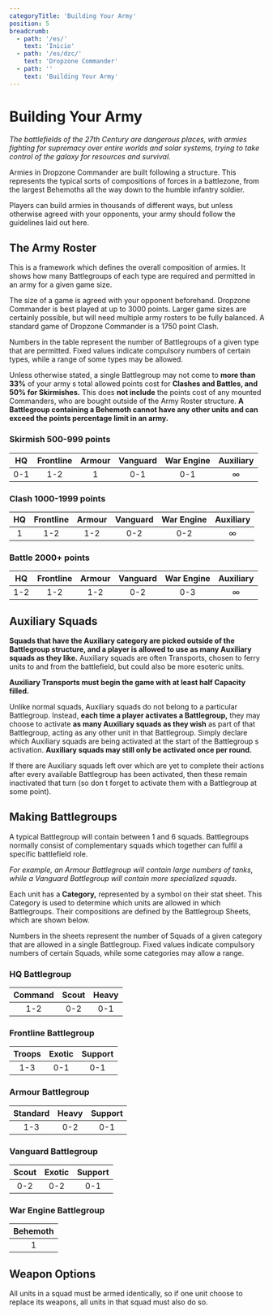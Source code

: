 ```yaml
---
categoryTitle: 'Building Your Army'
position: 5
breadcrumb:
  - path: '/es/'
    text: 'Inicio'
  - path: '/es/dzc/'
    text: 'Dropzone Commander'
  - path: ''
    text: 'Building Your Army'
---
```


# Building Your Army

_The battlefields of the 27th Century are dangerous places, with armies fighting for supremacy over entire worlds and solar systems, trying to take control of the galaxy for resources and survival._

Armies in Dropzone Commander are built following a structure. This represents the typical sorts of compositions of forces in a battlezone, from the largest Behemoths all the way down to the humble infantry soldier.

Players can build armies in thousands of different ways, but unless otherwise agreed with your opponents, your army should follow the guidelines laid out here.

## The Army Roster

This is a framework which defines the overall composition of armies. It shows how many Battlegroups of each type are required and permitted in an army for a given game size.

The size of a game is agreed with your opponent beforehand. Dropzone Commander is best played at up to 3000 points. Larger game sizes are certainly possible, but will need multiple army rosters to be fully balanced. A standard game of Dropzone Commander is a 1750 point Clash.

Numbers in the table represent the number of Battlegroups of a given type that are permitted. Fixed values indicate compulsory numbers of certain types, while a range of some types may be allowed.

Unless otherwise stated, a single Battlegroup may not come to **more than 33%** of your army s total allowed points cost for **Clashes and Battles, and 50% for Skirmishes.** This does **not include** the points cost of any mounted Commanders, who are bought outside of the Army Roster structure. **A Battlegroup containing a Behemoth cannot have any other units and can exceed the points percentage limit in an army.**

### Skirmish 500-999 points

|HQ|Frontline|Armour|Vanguard|War Engine|Auxiliary|
|:-:|:-:|:-:|:-:|:-:|:-:|
|0-1|1-2|1|0-1|0-1|∞|

### Clash 1000-1999 points

|HQ|Frontline|Armour|Vanguard|War Engine|Auxiliary|
|:-:|:-:|:-:|:-:|:-:|:-:|
|1|1-2|1-2|0-2|0-2|∞|

### Battle 2000+ points

|HQ|Frontline|Armour|Vanguard|War Engine|Auxiliary|
|:-:|:-:|:-:|:-:|:-:|:-:|
|1-2|1-2|1-2|0-2|0-3|∞|

## Auxiliary Squads

**Squads that have the Auxiliary category are picked outside of the Battlegroup structure, and a player is allowed to use as many Auxiliary squads as they like.** Auxiliary squads are often Transports, chosen to ferry units to and from the battlefield, but could also be more esoteric units.

**Auxiliary Transports must begin the game with at least half Capacity filled.**

Unlike normal squads, Auxiliary squads do not belong to a particular Battlegroup. Instead, **each time a player activates a Battlegroup,** they may choose to activate **as many Auxiliary squads as they wish** as part of that Battlegroup, acting as any other unit in that Battlegroup. Simply declare which Auxiliary squads are being activated at the start of the Battlegroup s activation. **Auxiliary squads may still only be activated once per round.**

If there are Auxiliary squads left over which are yet to complete their actions after every available Battlegroup has been activated, then these remain inactivated that turn (so don t forget to activate them with a Battlegroup at some point).

## Making Battlegroups

A typical Battlegroup will contain between 1 and 6 squads. Battlegroups normally consist of complementary squads which together can fulfil a specific battlefield role.

_For example, an Armour Battlegroup will contain large numbers of tanks, while a Vanguard Battlegroup will contain more specialized squads._

Each unit has a **Category,** represented by a symbol on their stat sheet. This Category is used to determine which units are allowed in which Battlegroups. Their compositions are defined by the Battlegroup Sheets, which are shown below.

Numbers in the sheets represent the number of Squads of a given category that are allowed in a single Battlegroup. Fixed values indicate compulsory numbers of certain Squads, while some categories may allow a range.

### HQ Battlegroup

|Command|Scout|Heavy|
|:-:|:-:|:-:|
|1-2|0-2|0-1|

### Frontline Battlegroup

|Troops|Exotic|Support|
|:-:|:-:|:-:|
|1-3|0-1|0-1|

### Armour Battlegroup

|Standard|Heavy|Support|
|:-:|:-:|:-:|
|1-3|0-2|0-1|

### Vanguard Battlegroup

|Scout|Exotic|Support|
|:-:|:-:|:-:|
|0-2|0-2|0-1|

### War Engine Battlegroup

|Behemoth|
|:-:|
|1|

## Weapon Options

All units in a squad must be armed identically, so if one unit choose to replace its weapons, all units in that squad must also do so.
